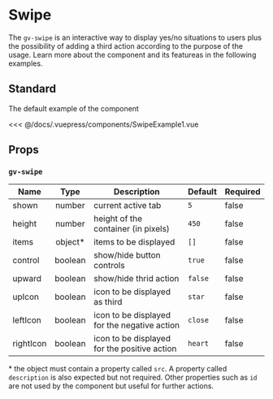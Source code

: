 # Swipe

The `gv-swipe` is an interactive way to display yes/no situations to users plus the possibility of adding a third action according to the purpose of the usage. Learn more about the component and its featureas in the following examples.

## Standard

The default example of the component

<swipe-example-1 />

<<< @/docs/.vuepress/components/SwipeExample1.vue

## Props

### `gv-swipe`

| Name      |   Type   | Description                                  | Default | Required |
| --------- | :------: | -------------------------------------------- | ------- | -------- |
| shown     |  number  | current active tab                           | `5`     | false    |
| height    |  number  | height of the container (in pixels)          | `450`   | false    |
| items     | object\* | items to be displayed                        | `[]`    | false    |
| control   | boolean  | show/hide button controls                    | `true`  | false    |
| upward    | boolean  | show/hide thrid action                       | `false` | false    |
| upIcon    | boolean  | icon to be displayed as third                | `star`  | false    |
| leftIcon  | boolean  | icon to be displayed for the negative action | `close` | false    |
| rightIcon | boolean  | icon to be displayed for the positive action | `heart` | false    |

\* the object must contain a property called `src`. A property called `description` is also expected but not required. Other properties such as `id` are not used by the component but useful for further actions.
